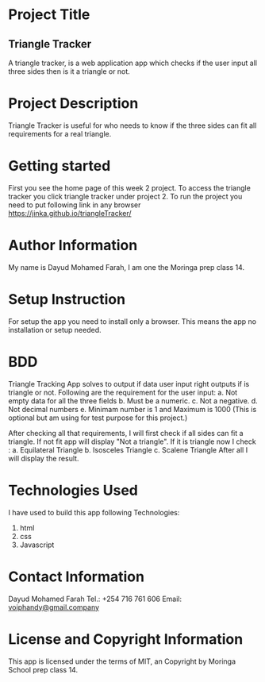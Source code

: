 # Project Title
  ## Triangle Tracker
  A triangle tracker, is a web application app which checks if the user input all three sides then is it a triangle or not.  
# Project Description
Triangle Tracker is useful for who needs to know if the three sides can fit all requirements for a real triangle.
# Getting started
 First you see the home page of this week 2 project. To access the triangle tracker you click triangle tracker under project 2.
 To run the project you need to put following link in any browser https://jinka.github.io/triangleTracker/ 
# Author Information
My name is Dayud Mohamed Farah, I am one the Moringa prep class 14.
# Setup Instruction
For setup the app you need to install only a browser. This means the app no installation or setup needed.

# BDD
Triangle Tracking App solves to output if data user input right outputs if is triangle or not. Following are the requirement for the user input:
a. Not empty data for all the three fields
b. Must be a numeric.
c. Not a negative.
d. Not decimal numbers
e. Minimam number is 1 and Maximum is 1000 (This is optional but am using for test purpose for this project.)

After checking all that requirements, I will first check if all sides can fit a triangle.
If not fit app will display "Not a triangle".
If it is triangle now I check :
a. Equilateral Triangle
b. Isosceles Triangle
c. Scalene Triangle
After all I will display the result.

# Technologies Used
I have used to build this app following Technologies:
1. html
2. css
3. Javascript

# Contact Information
Dayud Mohamed Farah
Tel.: +254 716 761 606
Email: voiphandy@gmail.company

# License and Copyright Information
This app is licensed under the terms of MIT, an Copyright by Moringa School prep class 14.
